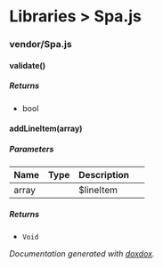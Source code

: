 # Libraries &gt; Spa.js 



### vendor/Spa.js


#### validate() 








##### Returns


-  bool



#### addLineItem(array) 






##### Parameters

| Name | Type | Description |  |
| ---- | ---- | ----------- | -------- |
| array |  | $lineItem | &nbsp; |




##### Returns


- `Void`




*Documentation generated with [doxdox](https://github.com/neogeek/doxdox).*
